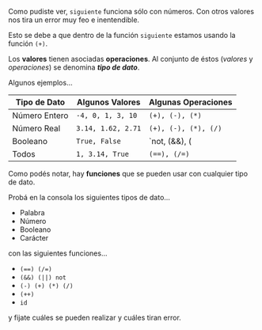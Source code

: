 Como pudiste ver, `siguiente` funciona sólo con números. Con otros valores nos tira un error muy feo e inentendible.

Esto se debe a que dentro de la función `siguiente` estamos usando la función `(+)`.

Los **valores** tienen asociadas **operaciones**. Al conjunto de éstos (_valores_ y _operaciones_) se denomina _**tipo de dato**_.

Algunos ejemplos...

| Tipo de Dato   | Algunos Valores    | Algunas Operaciones |
|----------------|--------------------|---------------------|
| Número Entero  | `-4, 0, 1, 3, 10`  |`(+), (-), (*)`      |
| Número Real    | `3.14, 1.62, 2.71` |`(+), (-), (*), (/)` |
| Booleano       | `True, False`      |`not, (&&), (||)`    |
| Todos          | `1, 3.14, True`    |`(==), (/=)`         |

Como podés notar, hay **funciones** que se pueden usar con cualquier tipo de dato. 

Probá en la consola los siguientes tipos de dato...

* Palabra
* Número
* Booleano
* Carácter

con las siguientes funciones...

* `(==) (/=)`
* `(&&) (||) not`
* `(-) (+) (*) (/)`
* `(++)`
* `id`

y fijate cuáles se pueden realizar y cuáles tiran error.